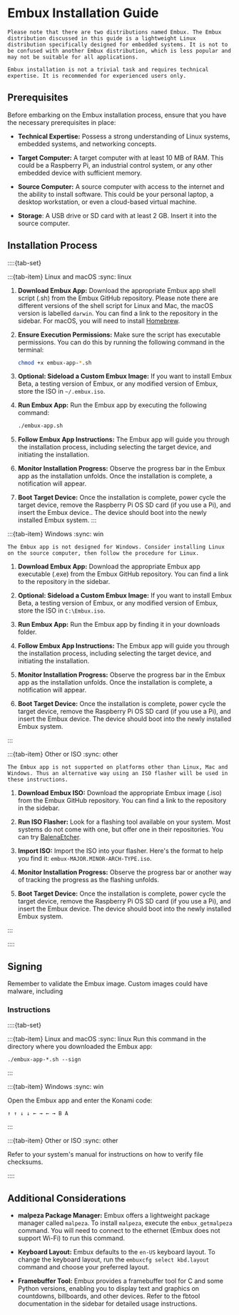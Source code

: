 # Embux Installation Guide

```{warning}
Please note that there are two distributions named Embux. The Embux distribution discussed in this guide is a lightweight Linux distribution specifically designed for embedded systems. It is not to be confused with another Embux distribution, which is less popular and may not be suitable for all applications.
```

```{warning}
Embux installation is not a trivial task and requires technical expertise. It is recommended for experienced users only.
```

## Prerequisites

Before embarking on the Embux installation process, ensure that you have the necessary prerequisites in place:

* **Technical Expertise:** Possess a strong understanding of Linux systems, embedded systems, and networking concepts.

* **Target Computer:** A target computer with at least 10 MB of RAM. This could be a Raspberry Pi, an industrial control system, or any other embedded device with sufficient memory.

* **Source Computer:** A source computer with access to the internet and the ability to install software. This could be your personal laptop, a desktop workstation, or even a cloud-based virtual machine.

* **Storage**: A USB drive or SD card with at least 2 GB. Insert it into the source computer.

## Installation Process

::::{tab-set}

:::{tab-item} Linux and macOS
:sync: linux

1. **Download Embux App:** Download the appropriate Embux app shell script (.sh) from the Embux GitHub repository. Please note there are different versions of the shell script for Linux and Mac, the macOS version is labelled `darwin`. You can find a link to the repository in the sidebar. For macOS, you will need to install [Homebrew](https://brew.sh).

2. **Ensure Execution Permissions:** Make sure the script has executable permissions. You can do this by running the following command in the terminal:

    ```bash
    chmod +x embux-app-*.sh
    ```

3. **Optional: Sideload a Custom Embux Image:** If you want to install Embux Beta, a testing version of Embux, or any modified version of Embux, store the ISO in `~/.embux.iso`.

4. **Run Embux App:** Run the Embux app by executing the following command:

    ```bash
    ./embux-app.sh
    ```

5. **Follow Embux App Instructions:** The Embux app will guide you through the installation process, including selecting the target device, and initiating the installation.

6. **Monitor Installation Progress:** Observe the progress bar in the Embux app as the installation unfolds. Once the installation is complete, a notification will appear.

7. **Boot Target Device:** Once the installation is complete, power cycle the target device, remove the Raspberry Pi OS SD card (if you use a Pi), and insert the Embux device.. The device should boot into the newly installed Embux system.
:::

:::{tab-item} Windows
:sync: win

```{warning}
The Embux app is not designed for Windows. Consider installing Linux on the source computer, then follow the procedure for Linux.
```

1. **Download Embux App:** Download the appropriate Embux app executable (.exe) from the Embux GitHub repository. You can find a link to the repository in the sidebar.

2. **Optional: Sideload a Custom Embux Image:** If you want to install Embux Beta, a testing version of Embux, or any modified version of Embux, store the ISO in `C:\Embux.iso`.

3. **Run Embux App:** Run the Embux app by finding it in your downloads folder.

4. **Follow Embux App Instructions:** The Embux app will guide you through the installation process, including selecting the target device, and initiating the installation.

5. **Monitor Installation Progress:** Observe the progress bar in the Embux app as the installation unfolds. Once the installation is complete, a notification will appear.

6. **Boot Target Device:** Once the installation is complete, power cycle the target device, remove the Raspberry Pi OS SD card (if you use a Pi), and insert the Embux device. The device should boot into the newly installed Embux system.

:::

:::{tab-item} Other or ISO
:sync: other

```{warning}
The Embux app is not supported on platforms other than Linux, Mac and Windows. Thus an alternative way using an ISO flasher will be used in these instructions.
```

1. **Download Embux ISO:** Download the appropriate Embux image (.iso) from the Embux GitHub repository. You can find a link to the repository in the sidebar.

3. **Run ISO Flasher:** Look for a flashing tool available on your system. Most systems do not come with one, but offer one in their repositories. You can try [BalenaEtcher](https://etcher.balena.io).

4. **Import ISO:** Import the ISO into your flasher. Here's the format to help you find it: `embux-MAJOR.MINOR-ARCH-TYPE.iso`.

5. **Monitor Installation Progress:** Observe the progress bar or another way of tracking the progress as the flashing unfolds.

6. **Boot Target Device:** Once the installation is complete, power cycle the target device, remove the Raspberry Pi OS SD card (if you use a Pi), and insert the Embux device. The device should boot into the newly installed Embux system.

:::

::::

## Signing

Remember to validate the Embux image. Custom images could have malware, including 

### Instructions

::::{tab-set}

:::{tab-item} Linux and macOS
:sync: linux
Run this command in the directory where you downloaded the Embux app:

```
./embux-app-*.sh --sign
```
:::

:::{tab-item} Windows
:sync: win

Open the Embux app and enter the Konami code:
```
↑ ↑ ↓ ↓ ← → ← → B A
```
:::

:::{tab-item} Other or ISO
:sync: other

Refer to your system's manual for instructions on how to verify file checksums.

::::

## Additional Considerations

* **malpeza Package Manager:** Embux offers a lightweight package manager called `malpeza`. To install `malpeza`, execute the `embux_getmalpeza` command. You will need to connect to the ethernet (Embux does not support Wi-Fi) to run this command.

* **Keyboard Layout:** Embux defaults to the `en-US` keyboard layout. To change the keyboard layout, run the `embuxcfg select kbd.layout` command and choose your preferred layout.

* **Framebuffer Tool:** Embux provides a framebuffer tool for C and some Python versions, enabling you to display text and graphics on countdowns, billboards, and other devices. Refer to the fbtool documentation in the sidebar for detailed usage instructions.
